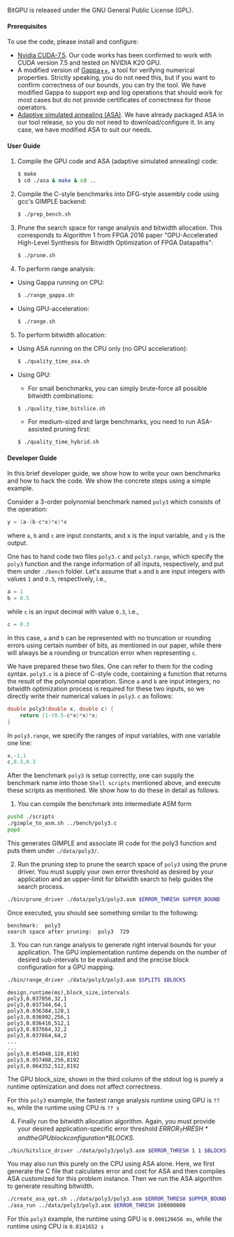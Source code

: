 BitGPU is released under the GNU General Public License (GPL). 

#### Prerequisites
To use the code, please install and configure:
- [Nvidia CUDA-7.5](https://developer.nvidia.com/cuda-downloads). Our code works has been confirmed to work with CUDA version 7.5 and tested on NVIDIA K20 GPU.
- A modified version of [Gappa++](https://github.com/YeDeheng/gappa), a tool for verifying numerical properties. Strictly speaking, you do not need this, but if you want to confirm correctness of our bounds, you can try the tool. We have modified Gappa to support exp and log operations that should work for most cases but do not provide certificates of correctness for those operators.
- [Adaptive simulated annealing (ASA)](https://www.ingber.com/#ASA). We have already packaged ASA in our tool release, so you do not need to download/configure it. In any case, we have modified ASA to suit our needs.  

#### User Guide
1. Compile the GPU code and ASA (adaptive simulated annealing) code:

    ```sh
    $ make
    $ cd ./asa & make & cd ..
    ```

2. Compile the C-style benchmarks into DFG-style assembly code using gcc's GIMPLE backend:

    ```sh
    $ ./prep_bench.sh
    ```
3. Prune the search space for range analysis and bitwidth allocation. This corresponds to Algorithm 1 from FPGA 2016 paper "GPU-Accelerated High-Level Synthesis for Bitwidth Optimization of FPGA Datapaths":
    ```sh
    $ ./prune.sh
    ```

4. To perform range analysis:
  * Using Gappa running on CPU:
    ```sh
    $ ./range_gappa.sh  
    ```
  * Using GPU-acceleration:
    ```sh
    $ ./range.sh    
    ```

5. To perform bitwidth allocation:
  * Using ASA running on the CPU only (no GPU acceleration):

    ```sh
    $ ./quality_time_asa.sh
    ```
  * Using GPU: 
    - For small benchmarks, you can simply brute-force all possible bitwidth combinations:

    ```sh
    $ ./quality_time_bitslice.sh
    ```

    - For medium-sized and large benchmarks, you need to run ASA-assisted pruning first:

    ```sh
    $ ./quality_time_hybrid.sh
    ```

#### Developer Guide

In this brief developer guide, we show how to write your own benchmarks and how to hack the code. We show the concrete steps using a simple example. 

Consider a 3-order polynomial benchmark named `poly3` which consists of the operation: 
    
``` c++
y = (a-(b-c*x)*x)*x
```

where `a`, `b` and `c` are input constants, and x is the input variable, and `y` is the output. 

One has to hand code two files `poly3.c` and `poly3.range`, which specify the `poly3` function and the range information of all inputs, respectively, and put them under `./bench` folder.
Let's assume that `a` and `b` are input integers with values `1` and `0.5`, respectively, i.e.,
    
``` c++
a = 1 
b = 0.5
```

while `c` is an input decimal with value `0.3`, i.e.,
    
``` c++
c = 0.3
```

In this case, `a` and `b` can be represented with no truncation or rounding errors using certain number of bits, as mentioned in our paper, while there will always be a rounding or truncation error when representing `c`. 

We have prepared these two files. One can refer to them for the coding syntax. `poly3.c` is a piece of C-style code, containing a function that returns the result of the polynomial operation. Since `a` and `b` are input integers, no bitwidth optimization process is required for these two inputs, so we directly write their numerical values in `poly3.c` as follows: 
    
``` c++
double poly3(double x, double c) {
    return (1-(0.5-c*x)*x)*x;
}
```

In `poly3.range`, we specify the ranges of input variables, with one variable one line: 
    
``` c++
x,-1,1
c,0.3,0.3
```

After the benchmark `poly3` is setup correctly, one can supply the benchmark name into those `Shell scripts` mentioned above, and execute these scripts as mentioned. We show how to do these in detail as follows. 

1. You can compile the benchmark into intermediate ASM form 

  ```sh
  pushd ./scripts
  ./gimple_to_asm.sh ../bench/poly3.c
  popd
  ```

  This generates GIMPLE and associate IR code for the poly3 function and puts them under `./data/poly3/`. 

2. Run the pruning step to prune the search space of `poly3` using the prune driver. You must supply your own error threshold as desired by your application and an upper-limit for bitwidth search to help guides the search process.
  ```sh
  ./bin/prune_driver ./data/poly3/poly3.asm $ERROR_THRESH $UPPER_BOUND
  ```

Once executed, you should see something similar to the following: 

  ```
  benchmark:  poly3
  search space after pruning:  poly3  729
  ```

3. You can run range analysis to generate right interval bounds for your application. The GPU implementation runtime depends on the number of desired sub-intervals to be evaluated and the precise block configuration for a GPU mapping.
  ```sh
  ./bin/range_driver ./data/poly3/poly3.asm $SPLITS $BLOCKS
  ```

  ```
  design,runtime(ms),block_size,intervals
  poly3,0.037056,32,1
  poly3,0.037344,64,1
  poly3,0.036384,128,1
  poly3,0.036992,256,1
  poly3,0.036416,512,1
  poly3,0.037664,32,2
  poly3,0.037664,64,2
  ...
  ...
  poly3,0.054048,128,8192
  poly3,0.057408,256,8192
  poly3,0.064352,512,8192
  ```

  The GPU block_size, shown in the third column of the stdout log is purely a runtime optimization and does not affect correctness. 
  
  For this `poly3` example, the fastest range analysis runtime using GPU is `?? ms`, while the runtime using CPU is `?? s`

4. Finally run the bitwidth allocation algorithm. Again, you must provide your desired application-specific error threshold *$ERROR_THRESH* and the GPU block configuration *$BLOCKS*.
  ```sh
  ./bin/bitslice_driver ./data/poly3/poly3.asm $ERROR_THRESH 1 1 $BLOCKS
  ```
 
  You may also run this purely on the CPU using ASA alone. Here, we first generate the C file that calculates error and cost for ASA and then compiles ASA customized for this problem instance. Then we run the ASA algorithm to generate resulting bitwidth.
  ```sh
  ./create_asa_opt.sh ../data/poly3/poly3.asm $ERROR_THRESH $UPPER_BOUND
  ./asa_run ../data/poly3/poly3.asm $ERROR_THRESH 100000000
  ```

  For this `poly3` example, the runtime using GPU is `0.000126656 ms`, while the runtime using CPU is `0.0141652 s`
